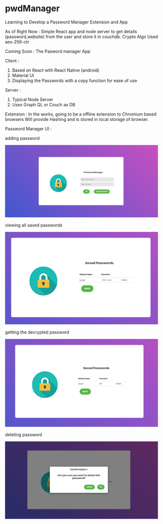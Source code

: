 # pwdManager
Learning to Develop a Password Manager Extension and App

As of Right Now :
Simple React app and node server to get details (password,website) from the user and store it in couchdb.
Crypto Algo Used aes-256-ctr

Coming Soon :
The Pasword manager App 

Client : 
  1) Based on React with React Native (android)
  2) Material UI
  3) Displaying the Passwords with a copy function for ease of use

Server :
  1) Typical Node Server
  2) Uses Graph QL or Couch as DB

Extension :
In the works, going to be a offline extension to Chromium based browsers
Will provide Hashing and is stored in local storage of browser.


Password Manager UI : 

adding password

![alt text](/demo/passwordmgr1.png)

viewing all saved passwords

![alt text](/demo/passwordmgr2.png)

getting the decrypted password

![alt text](/demo/passwordmgr3.png)

deleting password

![alt text](/demo/passwordmgr4.png)



